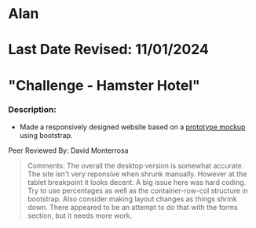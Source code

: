
# Alan
# Last Date Revised: 11/01/2024
# "Challenge - Hamster Hotel"
### Description: 
- Made a responsively designed website based on a [prototype mockup](https://xd.adobe.com/spec/3e3b745f-aa5a-460e-5fd7-8cc90c248d21-480a/screen/2bce9ed2-c1ed-4a71-ae23-37c1e019d677/Web-1920-1/) using bootstrap.

Peer Reviewed By: David Monterrosa
> Comments: The overall the desktop version is somewhat accurate. The site isn't very reponsive when shrunk manually. However at the tablet breakpoint it looks decent. A big issue here was hard coding. Try to use percentages as well as the container-row-col structure in bootstrap. Also consider making layout changes as things shrink down. There appeared to be an attempt to do that with the forms section, but it needs more work.  
